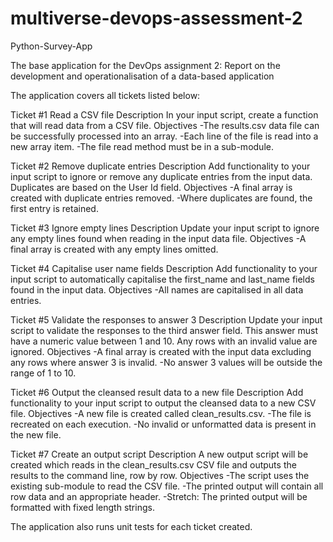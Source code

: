 # multiverse-devops-assessment-2

Python-Survey-App

The base application for the DevOps assignment 2: Report on the development and operationalisation of a data-based
application

The application covers all tickets listed below:

Ticket #1 Read a CSV file
Description In your input script, create a function that will read data from a CSV file.
Objectives
-The results.csv data file can be successfully processed into an array.
-Each line of the file is read into a new array item.
-The file read method must be in a sub-module.

Ticket #2 Remove duplicate entries
Description Add functionality to your input script to ignore or remove any duplicate entries
from the input data.
Duplicates are based on the User Id field.
Objectives
-A final array is created with duplicate entries removed.
-Where duplicates are found, the first entry is retained.

Ticket #3 Ignore empty lines
Description Update your input script to ignore any empty lines found when reading in the
input data file.
Objectives
-A final array is created with any empty lines omitted.

Ticket #4 Capitalise user name fields
Description Add functionality to your input script to automatically capitalise the first_name
and last_name fields found in the input data.
Objectives
-All names are capitalised in all data entries.

Ticket #5 Validate the responses to answer 3
Description Update your input script to validate the responses to the third answer field.
This answer must have a numeric value between 1 and 10.
Any rows with an invalid value are ignored.
Objectives
-A final array is created with the input data excluding any rows where
answer 3 is invalid.
-No answer 3 values will be outside the range of 1 to 10.

Ticket #6 Output the cleansed result data to a new file
Description Add functionality to your input script to output the cleansed data to a new CSV
file.
Objectives
-A new file is created called clean_results.csv.
-The file is recreated on each execution.
-No invalid or unformatted data is present in the new file.

Ticket #7 Create an output script
Description A new output script will be created which reads in the clean_results.csv CSV
file and outputs the results to the command line, row by row.
Objectives
-The script uses the existing sub-module to read the CSV file.
-The printed output will contain all row data and an appropriate header.
-Stretch: The printed output will be formatted with fixed length strings.

The application also runs unit tests for each ticket created. 





